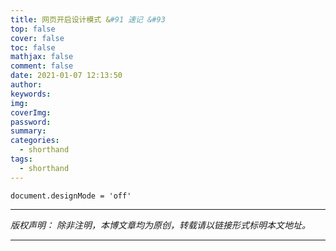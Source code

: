 ```yaml
---
title: 网页开启设计模式 &#91 速记 &#93
top: false
cover: false
toc: false
mathjax: false
comment: false
date: 2021-01-07 12:13:50
author:
keywords:
img:
coverImg:
password:
summary:
categories:
  - shorthand
tags:
  - shorthand
---
```


`document.designMode = 'off'`

---

_版权声明：_
_除非注明，本博文章均为原创，转载请以链接形式标明本文地址。_

---
